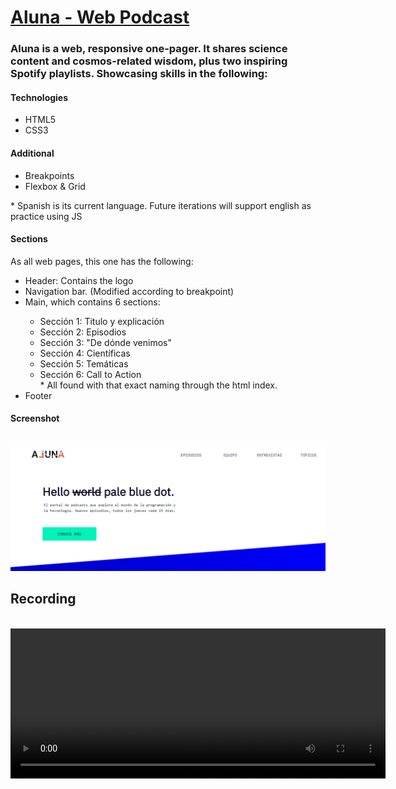 # <a href="https://aluna-dot.000webhostapp.com/">Aluna - Web Podcast</a>

<h3>Aluna is a web, responsive one-pager. It shares science content and cosmos-related wisdom, plus two inspiring Spotify playlists. Showcasing skills in the following:</h3>

<h4>Technologies</h4>
<ul>
  <li>HTML5</li>
  <li>CSS3</li>
</ul>

<h4>Additional</h4>
<ul>
  <li>Breakpoints</li>
  <li>Flexbox & Grid</li>
</ul>

<p>* Spanish is its current language. Future iterations will support english as practice using JS</p>


<h4>Sections</h4>
<p>As all web pages, this one has the following:</p>

<ul>
  <li>Header: Contains the logo</li>
  <li>Navigation bar. (Modified according to breakpoint)</li>
  <li>Main, which contains 6 sections:</li>
    <ul>
      <li>Sección 1: Titulo y explicación</li>
      <li>Sección 2: Episodios</li>
      <li>Sección 3: "De dónde venimos"</li>
      <li>Sección 4: Científicas</li>
      <li>Sección 5: Temáticas</li>
      <li>Sección 6: Call to Action</li>
      * All found with that exact naming through the html index.
    </ul>
  <li>Footer</li>
</ul>
<h4>Screenshot</h4>
<br>
<img src="readme-images/aluna1.png" alt="screenshot">
<h2>Recording</h2>
<br>
<video width="600" height="240" controls>
  <source src="assets/Podcast.mp4" type="video/mp4">
  <source src="movie.ogg" type="video/ogg">
  This browser does not support the video tag.
</video>

